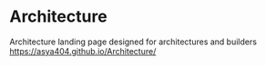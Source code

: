 # Architecture
Architecture landing page designed for architectures and builders<br />
https://asya404.github.io/Architecture/
